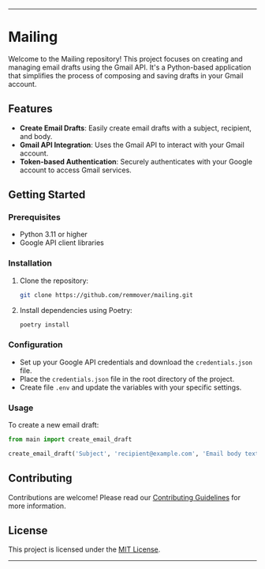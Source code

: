 
---

# Mailing

Welcome to the Mailing repository! This project focuses on creating and managing email drafts using the Gmail API. It's a Python-based application that simplifies the process of composing and saving drafts in your Gmail account.

## Features

- **Create Email Drafts**: Easily create email drafts with a subject, recipient, and body.
- **Gmail API Integration**: Uses the Gmail API to interact with your Gmail account.
- **Token-based Authentication**: Securely authenticates with your Google account to access Gmail services.

## Getting Started

### Prerequisites

- Python 3.11 or higher
- Google API client libraries

### Installation

1. Clone the repository:
   ```bash
   git clone https://github.com/remmover/mailing.git
   ```
2. Install dependencies using Poetry:
   ```bash
   poetry install
   ```

### Configuration

- Set up your Google API credentials and download the `credentials.json` file.
- Place the `credentials.json` file in the root directory of the project.
- Create file `.env` and update the variables with your specific settings.

### Usage

To create a new email draft:

```python
from main import create_email_draft

create_email_draft('Subject', 'recipient@example.com', 'Email body text')
```

## Contributing

Contributions are welcome! Please read our [Contributing Guidelines](CONTRIBUTING.md) for more information.

## License

This project is licensed under the [MIT License](LICENSE).

---
